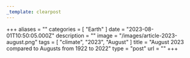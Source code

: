 ```yaml
---
_template: clearpost
---
```



+++
aliases = ""
categories = [ "Earth" ]
date = "2023-08-01T10:50:05.000Z"
description = ""
image = "/images/article-2023-august.png"
tags = [ "climate", "2023", "August" ]
title = "August 2023 compared to Augusts from 1922 to 2022"
type = "post"
url = ""
+++


